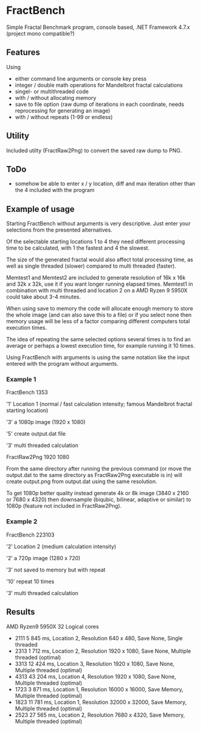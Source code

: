 # FractBench

Simple Fractal Benchmark program, console based, .NET Framework 4.7.x (project mono compatible?)

## Features

Using
- either command line arguments or console key press
- integer / double math operations for Mandelbrot fractal calculations
- singel- or multithreaded code
- with / without allocating memory
- save to file option (raw dump of iterations in each coordinate, needs reprocessing for generating an image)
- with / without repeats (1-99 or endless)

## Utility

Included utilty (FractRaw2Png) to convert the saved raw dump to PNG.

## ToDo

- somehow be able to enter x / y location, diff and max iteration other than the 4 included with the program

## Example of usage

Starting FractBench without arguments is very descriptive. Just enter your selections from the presented alternatives.

Of the selectable starting locations 1 to 4 they need different processing time to be calculated, with 1 the fastest and 4 the slowest.

The size of the generated fractal would also affect total processing time, as well as single threaded (slower) compared to multi threaded (faster).

Memtest1 and Memtest2 are included to generate resolution of 16k x 16k and 32k x 32k, use it if you want longer running elapsed times.
Memtest1 in combination with multi threaded and location 2 on a AMD Ryzen 9 5950X could take about 3-4 minutes.

When using save to memory the code will allocate enough memory to store the whole image (and can also save this to a file) or if you select none
then memory usage will be less of a factor comparing different computers total execution times.

The idea of repeating the same selected options several times is to find an average or perhaps a lowest execution time, for example running it 10 times.

Using FractBench with arguments is using the same notation like the input entered with the program without arguments.

### Example 1

FractBench 1353

'1' Location 1 (normal / fast calculation intensity; famous Mandelbrot fractal starting location)

'3' a 1080p image (1920 x 1080)

'5' create output.dat file

'3' multi threaded calculation

FractRaw2Png 1920 1080

From the same directory after running the previous command (or move the output.dat to the same directory as FractRaw2Png executable is in)
will create output.png from output.dat using the same resolution.

To get 1080p better quality instead generate 4k or 8k image (3840 x 2160 or 7680 x 4320) then downsample (biqubic, bilinear, adaptive or similar) to 1080p (feature not included in FractRaw2Png).

### Example 2

FractBench 223103

'2' Location 2 (medium calculation intensity)

'2' a 720p image (1280 x 720)

'3' not saved to memory but with repeat

'10' repeat 10 times

'3' multi threaded calculation

## Results

AMD Ryzen9 5950X 32 Logical cores
- 2111  5 845 ms, Location 2, Resolution 640 x 480, Save None, Single threaded
- 2313  1 712 ms, Location 2, Resolution 1920 x 1080, Save None, Multiple threaded (optimal)
- 3313 12 424 ms, Location 3, Resolution 1920 x 1080, Save None, Multiple threaded (optimal)
- 4313 43 204 ms, Location 4, Resolution 1920 x 1080, Save None, Multiple threaded (optimal)
- 1723  3 871 ms, Location 1, Resolution 16000 x 16000, Save Memory, Multiple threaded (optimal)
- 1823 11 781 ms, Location 1, Resolution 32000 x 32000, Save Memory, Multiple threaded (optimal)
- 2523 27 565 ms, Location 2, Resolution 7680 x 4320, Save Memory, Multiple threaded (optimal)
